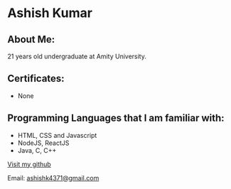 # Ashish Kumar

## About Me:

21 years old undergraduate at Amity University.

## Certificates:

- None

## Programming Languages that I am familiar with:

- HTML, CSS and Javascript
- NodeJS, ReactJS
- Java, C, C++

[Visit my github](https://github.com/ashishkumar3)

Email: ashishk4371@gmail.com 
